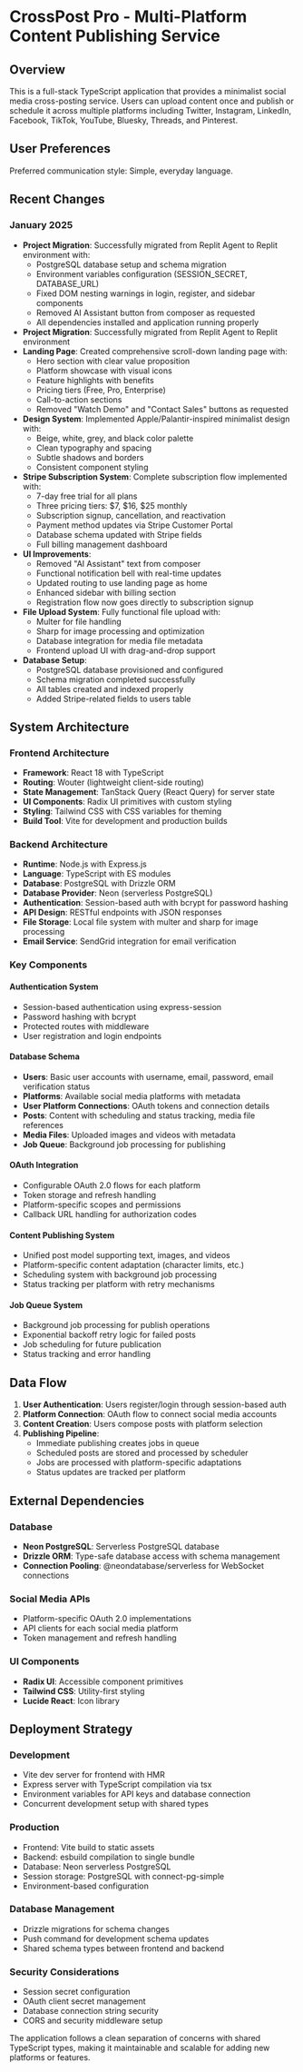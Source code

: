 # CrossPost Pro - Multi-Platform Content Publishing Service

## Overview

This is a full-stack TypeScript application that provides a minimalist social media cross-posting service. Users can upload content once and publish or schedule it across multiple platforms including Twitter, Instagram, LinkedIn, Facebook, TikTok, YouTube, Bluesky, Threads, and Pinterest.

## User Preferences

Preferred communication style: Simple, everyday language.

## Recent Changes

### January 2025
- **Project Migration**: Successfully migrated from Replit Agent to Replit environment with:
  - PostgreSQL database setup and schema migration
  - Environment variables configuration (SESSION_SECRET, DATABASE_URL)
  - Fixed DOM nesting warnings in login, register, and sidebar components
  - Removed AI Assistant button from composer as requested
  - All dependencies installed and application running properly
- **Project Migration**: Successfully migrated from Replit Agent to Replit environment
- **Landing Page**: Created comprehensive scroll-down landing page with:
  - Hero section with clear value proposition
  - Platform showcase with visual icons
  - Feature highlights with benefits
  - Pricing tiers (Free, Pro, Enterprise)
  - Call-to-action sections
  - Removed "Watch Demo" and "Contact Sales" buttons as requested
- **Design System**: Implemented Apple/Palantir-inspired minimalist design with:
  - Beige, white, grey, and black color palette
  - Clean typography and spacing
  - Subtle shadows and borders
  - Consistent component styling
- **Stripe Subscription System**: Complete subscription flow implemented with:
  - 7-day free trial for all plans
  - Three pricing tiers: $7, $16, $25 monthly
  - Subscription signup, cancellation, and reactivation
  - Payment method updates via Stripe Customer Portal
  - Database schema updated with Stripe fields
  - Full billing management dashboard
- **UI Improvements**: 
  - Removed "AI Assistant" text from composer
  - Functional notification bell with real-time updates
  - Updated routing to use landing page as home
  - Enhanced sidebar with billing section
  - Registration flow now goes directly to subscription signup
- **File Upload System**: Fully functional file upload with:
  - Multer for file handling
  - Sharp for image processing and optimization
  - Database integration for media file metadata
  - Frontend upload UI with drag-and-drop support
- **Database Setup**: 
  - PostgreSQL database provisioned and configured
  - Schema migration completed successfully
  - All tables created and indexed properly
  - Added Stripe-related fields to users table

## System Architecture

### Frontend Architecture
- **Framework**: React 18 with TypeScript
- **Routing**: Wouter (lightweight client-side routing)
- **State Management**: TanStack Query (React Query) for server state
- **UI Components**: Radix UI primitives with custom styling
- **Styling**: Tailwind CSS with CSS variables for theming
- **Build Tool**: Vite for development and production builds

### Backend Architecture
- **Runtime**: Node.js with Express.js
- **Language**: TypeScript with ES modules
- **Database**: PostgreSQL with Drizzle ORM
- **Database Provider**: Neon (serverless PostgreSQL)
- **Authentication**: Session-based auth with bcrypt for password hashing
- **API Design**: RESTful endpoints with JSON responses
- **File Storage**: Local file system with multer and sharp for image processing
- **Email Service**: SendGrid integration for email verification

### Key Components

#### Authentication System
- Session-based authentication using express-session
- Password hashing with bcrypt
- Protected routes with middleware
- User registration and login endpoints

#### Database Schema
- **Users**: Basic user accounts with username, email, password, email verification status
- **Platforms**: Available social media platforms with metadata
- **User Platform Connections**: OAuth tokens and connection details
- **Posts**: Content with scheduling and status tracking, media file references
- **Media Files**: Uploaded images and videos with metadata
- **Job Queue**: Background job processing for publishing

#### OAuth Integration
- Configurable OAuth 2.0 flows for each platform
- Token storage and refresh handling
- Platform-specific scopes and permissions
- Callback URL handling for authorization codes

#### Content Publishing System
- Unified post model supporting text, images, and videos
- Platform-specific content adaptation (character limits, etc.)
- Scheduling system with background job processing
- Status tracking per platform with retry mechanisms

#### Job Queue System
- Background job processing for publish operations
- Exponential backoff retry logic for failed posts
- Job scheduling for future publication
- Status tracking and error handling

## Data Flow

1. **User Authentication**: Users register/login through session-based auth
2. **Platform Connection**: OAuth flow to connect social media accounts
3. **Content Creation**: Users compose posts with platform selection
4. **Publishing Pipeline**: 
   - Immediate publishing creates jobs in queue
   - Scheduled posts are stored and processed by scheduler
   - Jobs are processed with platform-specific adaptations
   - Status updates are tracked per platform

## External Dependencies

### Database
- **Neon PostgreSQL**: Serverless PostgreSQL database
- **Drizzle ORM**: Type-safe database access with schema management
- **Connection Pooling**: @neondatabase/serverless for WebSocket connections

### Social Media APIs
- Platform-specific OAuth 2.0 implementations
- API clients for each social media platform
- Token management and refresh handling

### UI Components
- **Radix UI**: Accessible component primitives
- **Tailwind CSS**: Utility-first styling
- **Lucide React**: Icon library

## Deployment Strategy

### Development
- Vite dev server for frontend with HMR
- Express server with TypeScript compilation via tsx
- Environment variables for API keys and database connection
- Concurrent development setup with shared types

### Production
- Frontend: Vite build to static assets
- Backend: esbuild compilation to single bundle
- Database: Neon serverless PostgreSQL
- Session storage: PostgreSQL with connect-pg-simple
- Environment-based configuration

### Database Management
- Drizzle migrations for schema changes
- Push command for development schema updates
- Shared schema types between frontend and backend

### Security Considerations
- Session secret configuration
- OAuth client secret management
- Database connection string security
- CORS and security middleware setup

The application follows a clean separation of concerns with shared TypeScript types, making it maintainable and scalable for adding new platforms or features.